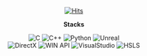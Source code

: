 <div align=center>

[![Hits](https://hits.seeyoufarm.com/api/count/incr/badge.svg?url=https%3A%2F%2Fgithub.com%2Ftmd9936&count_bg=%2316218E&title_bg=%23168CAA&icon=opsgenie.svg&icon_color=%23E7E7E7&title=hits&edge_flat=false)](https://hits.seeyoufarm.com)
	
<b>Stacks</b>

![C](http://img.shields.io/badge/-C-gray?style=flat-square&logo=c)
![C++](http://img.shields.io/badge/-C++-blue?style=flat-square&logo=cplusplus)
![Python](http://img.shields.io/badge/-Python-gainsboro?style=flat-square&logo=python)
![Unreal](http://img.shields.io/badge/-Unreal-black?style=flat-square&logo=unrealengine) <br>
![DirectX](http://img.shields.io/badge/-DirectX-dodgerblue?style=flat-square)
![WIN API](http://img.shields.io/badge/-WIN%20API-Royalblue?style=flat-square&logo=windows)
![VisualStudio](http://img.shields.io/badge/-VisualStudio-indigo?style=flat-square&logo=visualstudio)
![HSLS](http://img.shields.io/badge/-HLSL-darkcyan?style=flat-square)

</div>

<!--
**tmd9936/tmd9936** is a ✨ _special_ ✨ repository because its `README.md` (this file) appears on your GitHub profile.

Here are some ideas to get you started:

- 🔭 I’m currently working on ...
- 🌱 I’m currently learning ...
- 👯 I’m looking to collaborate on ...
- 🤔 I’m looking for help with ...
- 💬 Ask me about ...
- 📫 How to reach me: ...
- 😄 Pronouns: ...
- ⚡ Fun fact: ...
-->
